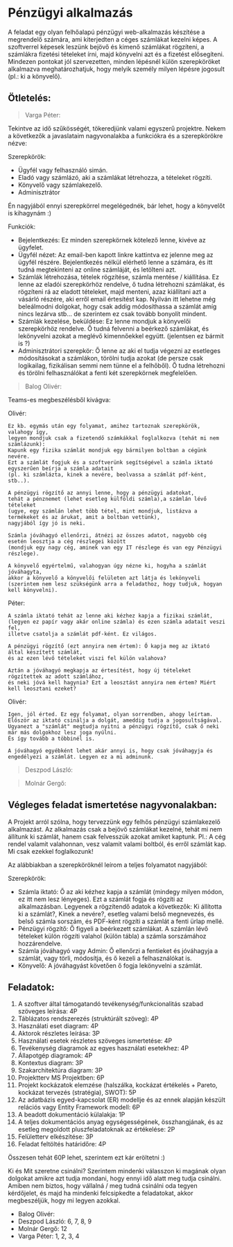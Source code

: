 # Pénzügyi alkalmazás

A feladat egy olyan felhőalapú pénzügyi web-alkalmazás készítése a megrendelő számára, ami kiterjedten a céges számlákat kezelni képes. A szoftverrel képesek leszünk bejövő és kimenő számlákat rögzíteni, a számlákra fizetési tételeket írni, majd könyvelni azt és a fizetést elősegíteni. Mindezen pontokat jól szervezetten, minden lépésnél külön szerepköröket alkalmazva meghatározhatjuk, hogy melyik személy milyen lépésre jogosult (pl.: ki a könyvelő).  

## Ötletelés:
> Varga Péter:

Tekintve az idő szűkösségét, tökeredjünk valami egyszerű projektre.
Nekem a következők a javaslataim nagyvonalakba a funkciókra és a szerepkörökre nézve:

Szerepkörök:
- Ügyfél vagy felhasználó simán. 
- Eladó vagy számlázó, aki a számlákat létrehozza, a tételeket rögzíti.
- Könyvelő vagy számlakezelő.
- Adminisztrátor

Én nagyjából ennyi szerepkörrel megelégednék, bár lehet, hogy a könyvelőt is kihagynám :)

Funkciók: 
- Bejelentkezés: Ez minden szerepkörnek kötelező lenne, kivéve az ügyfelet.
- Ügyfél nézet: Az email-ben kapott linkre kattintva ez jelenne meg az ügyfél részére.
Bejelentkezés nélkül elérhető lenne a számára, és itt tudná megtekinteni az online számláját, és letölteni azt.
- Számlák létrehozása, tételek rögzítése, számla mentése / kiállítása.
Ez lenne az eladói szerepkörhöz rendelve, ő tudna létrehozni számlákat, és rögzíteni rá az eladott tételeket, majd menteni, azaz kiállítani azt a vásárló részére, aki erről email értesítést kap.
Nyilván itt lehetne még beleálmodni dolgokat, hogy csak addig módosíthassa a számlát amíg nincs lezárva stb... de szerintem ez csak tovább bonyolít mindent.
- Számlák kezelése, beküldése: Ez lenne mondjuk a könyvelői szerepkörhöz rendelve.
Ő tudná felvenni a beérkező számlákat, és lekönyvelni azokat a meglévő kimennőekkel együtt. (jelentsen ez bármit is ?)
- Adminisztrátori szerepkör: Ő lenne az aki el tudja végezni az esetleges módosításokat a számlákon, törölni tudja azokat (de persze csak logikailag, fizikálisan semmi nem tünne el a felhőből). Ő tudna létrehozni és törölni felhasználókat a fenti két szerepkörnek megfelelően.

> Balog Olivér:

Teams-es megbeszélésből kivágva:

Olivér:
```
Ez kb. egymás után egy folyamat, amihez tartoznak szerepkörök, valahogy így,
legyen mondjuk csak a fizetendő számkákkal foglalkozva (tehát mi nem számlázunk):
Kapunk egy fizika számlát mondjuk egy bármilyen boltban a cégünk nevére. 
Ezt a számlát fogjuk és a szoftverünk segítségével a számla iktató egyszerűen beírja a számla adatait
(pl. ki számlázta, kinek a nevére, beolvassa a számlát pdf-ként, stb..).

A pénzügyi rögzítő az annyi lenne, hogy a pénzügyi adatokat, 
tehát a pénznemet (lehet esetleg külföldi számla),a számlán lévő tételeket
(ugye, egy számlán lehet több tétel, mint mondjuk, listázva a termékeket és az árukat, amit a boltban vettünk),
nagyjából így jó is neki.

Számla jóváhagyó ellenőrzi, átnézi az összes adatot, nagyobb cég esetén leosztja a cég részlegei között 
(mondjuk egy nagy cég, aminek van egy IT részlege és van egy Pénzügyi részlege).

A könyvelő egyértelmű, valahogyan úgy nézne ki, hogyha a számlát jóváhagyta, 
akkor a könyvelő a könyvelői felületen azt látja és lekönyveli 
(szerintem nem lesz szükségünk arra a feladathoz, hogy tudjuk, hogyan kell könyvelni).
```

Péter:
```
A számla iktató tehát az lenne aki kézhez kapja a fizikai számlát,
(legyen ez papír vagy akár online számla) és ezen számla adatait veszi fel,
illetve csatolja a számlát pdf-ként. Ez világos.

A pénzügyi rögzítő (ezt annyira nem értem): Ő kapja meg az iktató által készített számlát,
és az ezen lévő tételeket viszi fel külön valahova?

Aztán a jóváhagyó megkapja az értesítést, hogy új tételeket rögzítettek az adott számlához, 
és neki jóvá kell hagynia? Ezt a leosztást annyira nem értem? Miért kell leosztani ezeket?
```

Olivér:
```
Igen, jól érted. Ez egy folyamat, olyan sorrendben, ahogy leírtam. 
Először az iktató csinálja a dolgát, ameddig tudja a jogosultságával. 
Ugyanezt a "számlát" megtudja nyitni a pénzügyi rögzítő, csak ő neki már más dolgokhoz lesz joga nyúlni.
És így tovább a többinél is.

A jóváhagyó egyébként lehet akár annyi is, hogy csak jóváhagyja és engedélyezi a számlát. Legyen ez a mi adminunk.
```
> Deszpod László:

> Molnár Gergő:

## Végleges feladat ismertetése nagyvonalakban:
A Projekt arról szólna, hogy tervezzünk egy felhős pénzügyi számlakezelő alkalmazást.
Az alkalmazás csak a bejövő számlákat kezelné, tehát mi nem állítunk ki számlát, hanem csak felvesszük azokat amiket kaptunk.
Pl.: A cég rendel valamit valahonnan, vesz valamit valami boltból, és erről számlát kap. Mi csak ezekkel foglalkozunk!

Az alábbiakban a szerepköröknél leírom a teljes folyamatot nagyjából:

Szerepkörök:
- Számla iktató: Ő az aki kézhez kapja a számlát (mindegy milyen módon, ez itt nem lesz lényeges).
Ezt a számlát fogja és rögzíti az alkalmazásban. Legyenek a rögzítendő adatok a következők: Ki állította ki a számlát?, Kinek a nevére?, esetleg valami belső megnevezés, és belső számla sorszám, és PDF-ként rögzíti a számlát a fenti ürlap mellé.
- Pénzügyi rögzítő: Ő figyeli a beérkezett számlákat. A számlán lévő tételeket külön rögzíti valahol (külön tábla) a számla sorszámához hozzárendelve.
- Számla jóváhagyó vagy Admin: Ő ellenőrzi a fentieket és jóváhagyja a számlát, vagy törli, módosítja, és ő kezeli a felhasználókat is.
- Könyvelő: A jóváhagyást követően ő fogja lekönyvelni a számlát.

## Feladatok:

1. A szoftver által támogatandó tevékenység/funkcionalitás szabad szöveges leírása: 4P
2. Táblázatos rendszerezés (struktúrált szöveg): 4P
3. Használati eset diagram: 4P
4. Aktorok részletes leírása: 3P
5. Használati esetek részletes szöveges ismertetése: 4P
6. Tevékenység diagramok az egyes használati esetekhez: 4P
7. Állapotgép diagramok: 4P
8. Kontextus diagram: 3P
9. Szakarchitektúra diagram: 3P
10. Projektterv MS Projektben: 6P
11. Projekt kockázatok elemzése (halszálka, kockázat értékelés + Pareto, kockázat tervezés (stratégia), SWOT): 5P
12. Az adatbázis egyed-kapcsolat (ER) modellje és az ennek alapján készült relációs vagy Entity Framework modell: 6P
13. A beadott dokumentáció külalakja: 1P
14. A teljes dokumentációs anyag egységességének, összhangjának, és az esetleg megoldott pluszfeladatoknak az értékelése: 2P
15. Felületterv elkészítése: 3P
16. Feladat feltöltés határidőre: 4P

Összesen tehát 60P lehet, szerintem ezt kár eröltetni :)

Ki és Mit szeretne csinálni?
Szerintem mindenki válasszon ki magának olyan dolgokat amikre azt tudja mondani, hogy ennyi idő alatt meg tudja csinálni.
Amiben nem biztos, hogy vállalná / meg tudná csinálni oda tegyen kérdőjelet, és majd ha mindenki felcsipkedte a feladatokat, akkor megbeszéljük, hogy mi legyen azokkal.
- Balog Olivér:
- Deszpod László: 6, 7, 8, 9
- Molnár Gergő: 12
- Varga Péter: 1, 2, 3, 4
